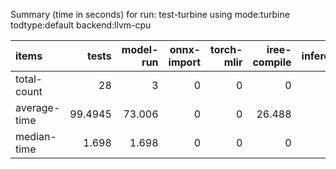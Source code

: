 Summary (time in seconds) for run: test-turbine using mode:turbine todtype:default backend:llvm-cpu

| items        |   tests |   model-run |   onnx-import |   torch-mlir |   iree-compile |   inference |
|:-------------|--------:|------------:|--------------:|-------------:|---------------:|------------:|
| total-count  | 28      |       3     |             0 |            0 |          0     |           0 |
| average-time | 99.4945 |      73.006 |             0 |            0 |         26.488 |           0 |
| median-time  |  1.698  |       1.698 |             0 |            0 |          0     |           0 |

